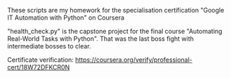 These scripts are my homework for the specialisation certification "Google IT Automation with Python" on Coursera

"health_check.py" is the capstone project for the final course "Automating Real-World Tasks with Python". 
That was the last boss fight with intermediate bosses to clear.

Certificate verification: https://coursera.org/verify/professional-cert/18W72DFKCR0N
